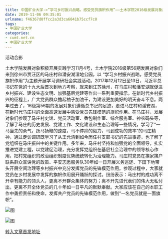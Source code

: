 ```yaml
---
title: 中国矿业大学->“学习乡村振兴战略，感受党员旗帜作用”——土木学院2016级发展对象赴贾汪区开展实践学习活动 | cumt.net.cn
date: 2019-11-06 09:35:01
urlname: f46367d0ffcc2a3d3ca6041b75ccf7c0
tags: 
- 中国矿业大学
categories:
- cumt.net.cn
- 中国矿业大学
---
```

活动合影

土木学院发展对象积极开展实践学习11月4号，土木学院2016级第56期发展对象们来到徐州市贾汪区的马庄村和潘安湖湿地公园，以 “学习乡村振兴战略，感受党员旗帜作用”为主题开展学习调研社会实践活动。2017年12月12日至13日，习近平总书记在党的十九大后首次到地方考察，就来到江苏徐州，在马庄村和潘安湖就促进乡村振兴、建设生态文明、加强基层党建等作出一系列重要指示。在新时代乡村振兴的征程上，广大党员群众撸起袖子加油干，为建设更加美好的明天奋斗不息。两年过去了，16级第56期的发展对象们遵循总书记的足迹，走进马庄村和潘安湖，在新时代马庄村的全面高速发展中感受党员先锋模范的旗帜作用。在马庄村，发展对象们参观了马庄村史馆、党员活动室、香包制作室、综合服务室、神农码头等，了解了马庄的历史发展、党建工作、文化建设和生态治理等一些情况，学习了“一马当先的勇气，跃马扬鞭的速度，马不停蹄的毅力，马到成功的效率”的马庄精神，通过走访调研既学习了从王允清到如今历任村支部书记的先进事迹，也了解了党组织在马庄振兴中的关键作用。多年来，马庄村坚持和加强党的全面领导，扎实推进党建工程，以党建促治理，充分发挥党组织在基层社会治理中的领导核心作用，把村党组织的政治组织制度优势统统转化为治理能力。马庄村党员在挨家挨户联系群众宣讲党的政策、平安志愿服务队30年如一日开展义务巡逻、下田下地带头开展空间治理等乡村振兴中充分发挥党员的先锋模范作用。参观过程中，大家就党员在乡村发展中发挥的旗帜作用展开踊跃的探讨。纷纷表示：马庄村的成功离不开卓有能力的领头人，更离不开群众集体的努力；离不开先进代表们的伟大无私付出，更离不开全体党员的几十年如一日平凡的默默奉献。大家应该在自己的本职工作中勇担责任和使命，发挥共产党员的先锋模范作用，做到“一名党员就是一面旗帜”。  

![图](http://xwzx.cumt.edu.cn/_upload/article/images/26/e4/4d46c7ad4a84ae3dd0273abf67b2/7b3506d2-6961-4d98-8cf0-765f918758d4.jpg)

![图](http://xwzx.cumt.edu.cn/_upload/article/images/26/e4/4d46c7ad4a84ae3dd0273abf67b2/53de3545-bc01-4aaf-8423-b2dddff0be50.jpg)

[转入文章首发地址](http://xwzx.cumt.edu.cn/5e/13/c523a548371/page.htm)